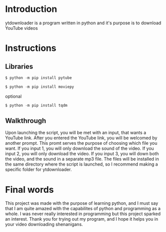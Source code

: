 # Introduction
ytdownloader is a program written in python and it's purpose is to download YouTube videos
# Instructions
## Libraries
```python
$ python -m pip install pytube
```

```python
$ python -m pip install moviepy
```
optional
```python
$ python -m pip install tqdm
```

## Walkthrough
Upon launching the script, you will be met with an input, that wants a YouTube link. After you entered the YouTube link, you will be welcomed by another prompt. This promt serves the purpose of choosing which file you want. If you input 1, you will only download the sound of the video. If you input 2, you will only download the video. If you input 3, you will down both the video, and the sound in a separate mp3 file. The files will be installed in the same directory where the script is launched, so I recommend making a specific folder for ytdownloader.
# Final words
This project was made with the purpose of learning python, and I must say that I am quite amazed with the capabilites of python and programming as a whole. I was never really interested in programming but this project sparked an interest. Thank you for trying out my program, and I hope it helps you in your video downloading shenanigans.
